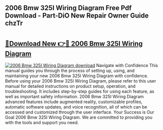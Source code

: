 ## 2006 Bmw 325I Wiring Diagram Free Pdf Download - Part-DiO New Repair Owner Guide chzTr

# <h2><a href="http://dfuoyh.blite.top/?on=2006+Bmw+325I+Wiring+Diagram">🔗Download New 👉🔴 2006 Bmw 325I Wiring Diagram</a></h2>

[![2006 Bmw 325I Wiring Diagram download](https://i.imgur.com/lujVjoI.png)](http://dfuoyh.blite.top/?on=2006+Bmw+325I+Wiring+Diagram)
Navigate with Confidence This manual guides you through the process of setting up, using, and maintaining your new 2006 Bmw 325I Wiring Diagram with confidence. Before using your 2006 Bmw 325I Wiring Diagram, please refer to this user manual for detailed instructions on product setup, operation, and troubleshooting. It includes step-by-step guides for using each feature, as well as important safety information. 2006 Bmw 325I Wiring Diagram advanced features include augmented reality, customizable profiles, automatic software updates, and voice recognition, all of which can be accessed and customized through the user interface. Your Success is Our Goal 2006 Bmw 325I Wiring Diagram. We are committed to providing you with the tools and support you need.
